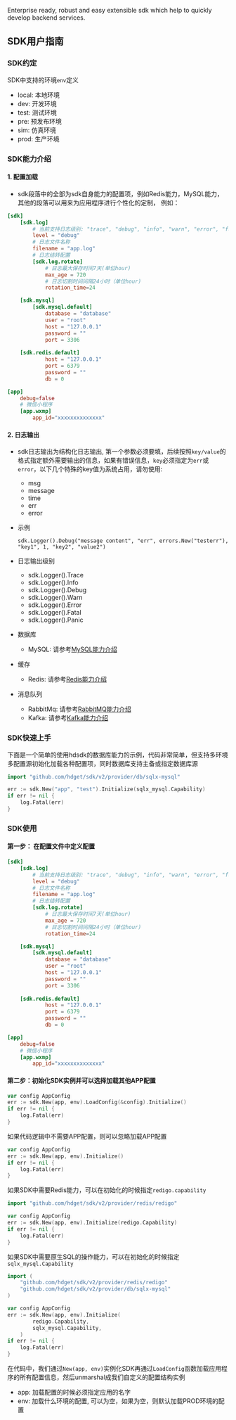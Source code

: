 Enterprise ready, robust and easy extensible sdk which help to quickly develop backend services.

## SDK用户指南

### SDK约定

SDK中支持的环境`env`定义
- local: 本地环境
- dev: 开发环境
- test: 测试环境
- pre: 预发布环境
- sim: 仿真环境
- prod: 生产环境


### SDK能力介绍
#### 1. 配置加载
- sdk段落中的全部为sdk自身能力的配置项，例如Redis能力，MySQL能力，其他的段落可以用来为应用程序进行个性化的定制， 例如：

```toml
[sdk]
    [sdk.log]
        # 当前支持日志级别: "trace", "debug", "info", "warn", "error", "fatal", "panic"
        level = "debug"
        # 日志文件名称
        filename = "app.log"
        # 日志结转配置
        [sdk.log.rotate]
            # 日志最大保存时间7天(单位hour)
            max_age = 720
            # 日志切割时间间隔24小时（单位hour)
            rotation_time=24

    [sdk.mysql]
        [sdk.mysql.default]
            database = "database"
            user = "root"
            host = "127.0.0.1"
            password = ""
            port = 3306
   
    [sdk.redis.default]
            host = "127.0.0.1"
            port = 6379
            password = ""
            db = 0

[app]
    debug=false
    # 微信小程序
    [app.wxmp]
        app_id="xxxxxxxxxxxxxx"

```

#### 2. 日志输出
- sdk日志输出为结构化日志输出, 第一个参数必须要填，后续按照`key/value`的格式指定额外需要输出的信息，如果有错误信息，`key`必须指定为`err`或`error`，以下几个特殊的key值为系统占用，请勿使用:
  * msg
  * message
  * time
  * err
  * error

- 示例
    ```
    sdk.Logger().Debug("message content", "err", errors.New("testerr"), "key1", 1, "key2", "value2")
    ```
  
- 日志输出级别
  - sdk.Logger().Trace
  - sdk.Logger().Info
  - sdk.Logger().Debug
  - sdk.Logger().Warn
  - sdk.Logger().Error
  - sdk.Logger().Fatal
  - sdk.Logger().Panic

- 数据库
  * MySQL: 请参考[MySQL能力介绍](https://github.com/hdget/sdk/tree/main/provider/db/mysql)

- 缓存
  * Redis: 请参考[Redis能力介绍](https://github.com/hdget/sdk/tree/main/provider/cache/redis)

- 消息队列
  * RabbitMq: 请参考[RabbitMQ能力介绍](https://github.com/hdget/sdk/tree/main/provider/mq/rabbitmq)
  * Kafka: 请参考[Kafka能力介绍](https://github.com/hdget/sdk/tree/main/provider/mq/kafka)

### SDK快速上手

下面是一个简单的使用hdsdk的数据库能力的示例，代码非常简单，但支持多环境多配置源初始化加载各种配置项，同时数据库支持主备或指定数据库源

```go
import "github.com/hdget/sdk/v2/provider/db/sqlx-mysql"

err := sdk.New("app", "test").Initialize(sqlx_mysql.Capability)
if err != nil {
    log.Fatal(err)
}
```

### SDK使用

#### 第一步： 在配置文件中定义配置
```toml
[sdk]
    [sdk.log]
        # 当前支持日志级别: "trace", "debug", "info", "warn", "error", "fatal", "panic"
        level = "debug"
        # 日志文件名称
        filename = "app.log"
        # 日志结转配置
        [sdk.log.rotate]
            # 日志最大保存时间7天(单位hour)
            max_age = 720
            # 日志切割时间间隔24小时（单位hour)
            rotation_time=24

    [sdk.mysql]
        [sdk.mysql.default]
            database = "database"
            user = "root"
            host = "127.0.0.1"
            password = ""
            port = 3306
   
    [sdk.redis.default]
            host = "127.0.0.1"
            port = 6379
            password = ""
            db = 0

[app]
    debug=false
    # 微信小程序
    [app.wxmp]
        app_id="xxxxxxxxxxxxxx"

```

#### 第二步：初始化SDK实例并可以选择加载其他APP配置
 
```go
var config AppConfig
err := sdk.New(app, env).LoadConfig(&config).Initialize()
if err != nil {
    log.Fatal(err)
}
```

如果代码逻辑中不需要APP配置，则可以忽略加载APP配置

```go
var config AppConfig
err := sdk.New(app, env).Initialize()
if err != nil {
    log.Fatal(err)
}
```

如果SDK中需要Redis能力，可以在初始化的时候指定`redigo.capability`

```go
import "github.com/hdget/sdk/v2/provider/redis/redigo"

var config AppConfig
err := sdk.New(app, env).Initialize(redigo.Capability)
if err != nil {
    log.Fatal(err)
}
```

如果SDK中需要原生SQL的操作能力，可以在初始化的时候指定`sqlx_mysql.Capability`

```go
import (
    "github.com/hdget/sdk/v2/provider/redis/redigo"
	"github.com/hdget/sdk/v2/provider/db/sqlx-mysql"
)

var config AppConfig
err := sdk.New(app, env).Initialize(
	    redigo.Capability,
        sqlx_mysql.Capability,
	)
if err != nil {
    log.Fatal(err)
}
```

在代码中，我们通过`New(app, env)`实例化SDK再通过`LoadConfig`函数加载应用程序的所有配置信息，然后unmarshal成我们自定义的配置结构实例
- app:  加载配置的时候必须指定应用的名字
- env:  加载什么环境的配置, 可以为空，如果为空，则默认加载PROD环境的配置
